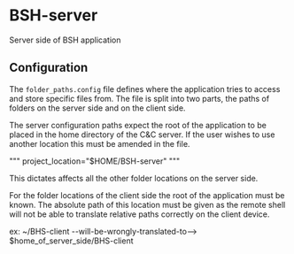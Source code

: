 # BSH-server
Server side of BSH application

## Configuration 

The `folder_paths.config` file defines where the application tries to access and store specific files from. The file is split into two parts, the paths of folders on the server side and on the client side. 

The server configuration paths expect the root of the application to be placed in the home directory of the C&C server. If the user wishes to use another location this must be amended in the file.

"""
project_location="$HOME/BSH-server"
"""

This dictates affects all the other folder locations on the server side.

For the folder locations of the client side the root of the application must be known. The absolute path of this location must be given as the remote shell will not be able to translate relative paths correctly on the client device.

ex: ~/BHS-client --will-be-wrongly-translated-to--> $home_of_server_side/BHS-client
